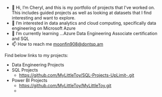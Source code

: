 - 👋 Hi, I’m Cheryl, and this is my portfolio of projects that I've worked on.  This includes guided projects as well as looking at datasets that I find interesting and want to explore.
- 👀 I’m interested in data analytics and cloud computing, specifically data engineering on Microsoft Azure 
- 🌱 I’m currently learning ...Azure Data Engineering Associate certification and SQL
- 📫 How to reach me moonfin908@dontsp.am

Find below links to my projects:
- Data Engineering Projects
- SQL Projects 
   - https://github.com/MyLittleToy/SQL-Projects-UpLimit-.git
- Power BI Projects
   - https://github.com/MyLittleToy/MyLittleToy.git
   - 







<!---
MyLittleToy/MyLittleToy is a ✨ special ✨ repository because its `README.md` (this file) appears on your GitHub profile.
You can click the Preview link to take a look at your changes.
--->
